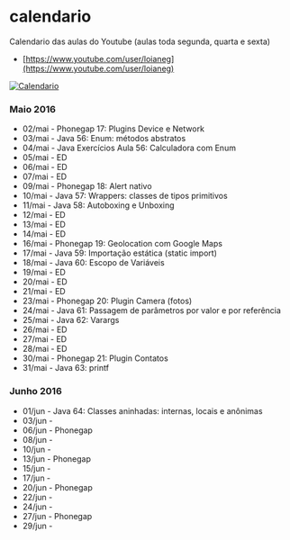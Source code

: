 # calendario
Calendario das aulas do Youtube (aulas toda segunda, quarta e sexta)
- [https://www.youtube.com/user/loianeg](https://www.youtube.com/user/loianeg)

[![Calendario](https://calendar.google.com/calendar/embed?src=tec8hqli16381kdvdv5qrjf3u4%40group.calendar.google.com&ctz=America/Sao_Paulo)](https://calendar.google.com/calendar/embed?src=tec8hqli16381kdvdv5qrjf3u4%40group.calendar.google.com&ctz=America/Sao_Paulo "Calendario Youtube Loiane")


### Maio 2016
* 02/mai - Phonegap 17: Plugins Device e Network
* 03/mai - Java 56: Enum: métodos abstratos
* 04/mai - Java Exercícios Aula 56: Calculadora com Enum  
* 05/mai - ED
* 06/mai - ED
* 07/mai - ED
* 09/mai - Phonegap 18: Alert nativo
* 10/mai - Java 57: Wrappers: classes de tipos primitivos
* 11/mai - Java 58: Autoboxing e Unboxing
* 12/mai - ED
* 13/mai - ED
* 14/mai - ED
* 16/mai - Phonegap  19: Geolocation com Google Maps
* 17/mai - Java 59: Importação estática (static import)
* 18/mai - Java 60: Escopo de Variáveis
* 19/mai - ED
* 20/mai - ED
* 21/mai - ED
* 23/mai - Phonegap  20: Plugin Camera (fotos)
* 24/mai - Java 61: Passagem de parâmetros por valor e por referência
* 25/mai - Java 62: Varargs
* 26/mai - ED
* 27/mai - ED
* 28/mai - ED
* 30/mai - Phonegap 21: Plugin Contatos
* 31/mai - Java 63: printf

### Junho 2016
* 01/jun - Java 64: Classes aninhadas: internas, locais e anônimas
* 03/jun - 
* 06/jun - Phonegap
* 08/jun - 
* 10/jun - 
* 13/jun - Phonegap
* 15/jun - 
* 17/jun -  
* 20/jun - Phonegap
* 22/jun -
* 24/jun -
* 27/jun - Phonegap
* 29/jun -